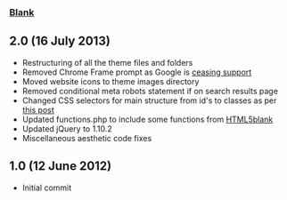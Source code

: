 ### [Blank](http://www.schalkburger.za.net/free-blank-wordpress-theme/)

## 2.0 (16 July 2013)

* Restructuring of all the theme files and folders
* Removed Chrome Frame prompt as Google is [ceasing support](http://blog.chromium.org/2013/06/retiring-chrome-frame.html)
* Moved website icons to theme images directory
* Removed conditional meta robots statement if on search results page
* Changed CSS selectors for main structure from id's to classes as per [this post](http://csswizardry.com/2011/09/when-using-ids-can-be-a-pain-in-the-class/)
* Updated functions.php to include some functions from [HTML5blank](http://html5blank.com/)
* Updated jQuery to 1.10.2
* Miscellaneous aesthetic code fixes

## 1.0 (12 June 2012)

* Initial commit